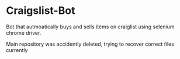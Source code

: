 # Craigslist-Bot
Bot that autmoatically buys and sells items on craiglist using selenium chrome driver.

Main repository was accidently deleted, trying to recover correct files currently
